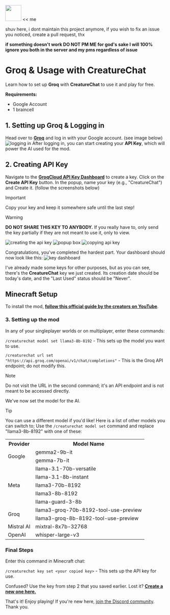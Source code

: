 <img src="https://github.com/user-attachments/assets/aff4f9ff-11c4-4fda-919b-723545225749" width="50"> << me <p>shuv here, i dont maintain this project anymore, if you wish to fix an issue you noticed, create a pull request, thx</p>

**if something doesn't work DO NOT PM ME for god's sake I will 100% ignore you both in the server and my pms regardless of issue**

# Groq & Usage with CreatureChat
Learn how to set up **Groq** with **CreatureChat** to use it and play for free.

**Requirements:**
  * Google Account
  * 1 braincell 

## 1. Setting up Groq & Logging in
Head over to **[Groq](https://groq.com/)** and log in with your Google account. (see image below)
![logging in](https://i.ibb.co/bJYVZWC/image.png)
After logging in, you can start creating your **API Key**, which will power the AI used for the mod.

## 2. Creating API Key
Navigate to the **[GroqCloud API Key Dashboard](https://console.groq.com/keys)** to create a key.
Click on the **Create API Key** button. In the popup, name your key (e.g., "CreatureChat") and Create it. (follow the screenshots below)
> [!IMPORTANT]
> Copy your key and keep it somewhere safe until the last step!

> [!WARNING]
> **DO NOT SHARE THIS KEY TO ANYBODY.** If you really have to, only send the key partially if they are not meant to use it, only to view.

![creating the api key](https://i.ibb.co/cxcmFFr/im1ge.png)
![popup box](https://i.ibb.co/nCRFq0j/image.png)
![copying api key](https://i.ibb.co/CJNK4vY/image-2.png)

Congratulations, you've completed the hardest part.
Your dashboard should now look like this:
![key dashboard](https://i.ibb.co/7XV1D2P/1image.png)

I've already made some keys for other purposes, but as you can see, there's the **CreatureChat** key we just created. Its creation date should be today's date, and the "Last Used" status should be "Never".

## Minecraft Setup
To install the mod, **[follow this official guide by the creators on YouTube](https://youtu.be/P2txUop_kSM?si=6Swz90w7P3pmPSlm)**.

### 3. Setting up the mod
In any of your singleplayer worlds or on multiplayer, enter these commands:

`/creaturechat model set llama3-8b-8192` - This sets up the model you want to use.

`/creaturechat url set "https://api.groq.com/openai/v1/chat/completions"` - This is the Groq API endpoint; do not modify this.

> [!NOTE]
> Do not visit the URL in the second command; it's an API endpoint and is not meant to be accessed directly.

We've now set the model for the AI.

> [!TIP]
> You can use a different model if you'd like! Here is a list of other models you can switch to; Use the `/creaturechat model set` command and replace "llama3-8b-8192" with one of these:
> 
> <table>
>   <tr>
>     <th>Provider</th>
>     <th>Model Name</th>
>   </tr>
>   <tr>
>     <td rowspan="2">Google</td>
>     <td>gemma2-9b-it</td>
>   </tr>
>   <tr>
>     <td>gemma-7b-it</td>
>   </tr>
>   <tr>
>     <td rowspan="5">Meta</td>
>     <td>llama-3.1-70b-versatile</td>
>   </tr>
>   <tr>
>     <td>llama-3.1-8b-instant</td>
>   </tr>
>   <tr>
>     <td>llama3-70b-8192</td>
>   </tr>
>   <tr>
>     <td>llama3-8b-8192</td>
>   </tr>
>   <tr>
>     <td>llama-guard-3-8b</td>
>   </tr>
>   <tr>
>     <td rowspan="2">Groq</td>
>     <td>llama3-groq-70b-8192-tool-use-preview</td>
>   </tr>
>   <tr>
>     <td>llama3-groq-8b-8192-tool-use-preview</td>
>   </tr>
>   <tr>
>     <td>Mistral AI</td>
>     <td>mixtral-8x7b-32768</td>
>   </tr>
>   <tr>
>     <td>OpenAI</td>
>     <td>whisper-large-v3</td>
>   </tr>
> </table>



### Final Steps
Enter this command in Minecraft chat:

`/creaturechat key set <your copied key>` - This sets up the API key for use.

Confused? Use the key from step 2 that you saved earlier.
Lost it? **[Create a new one here.](https://github.com/shuvmaybe/groqsetup?tab=readme-ov-file#2-creating-api-key)**

That's it! Enjoy playing!
If you're new here, [join the Discord community](https://discord.gg/skAx6tyqvF).
Thank you.
